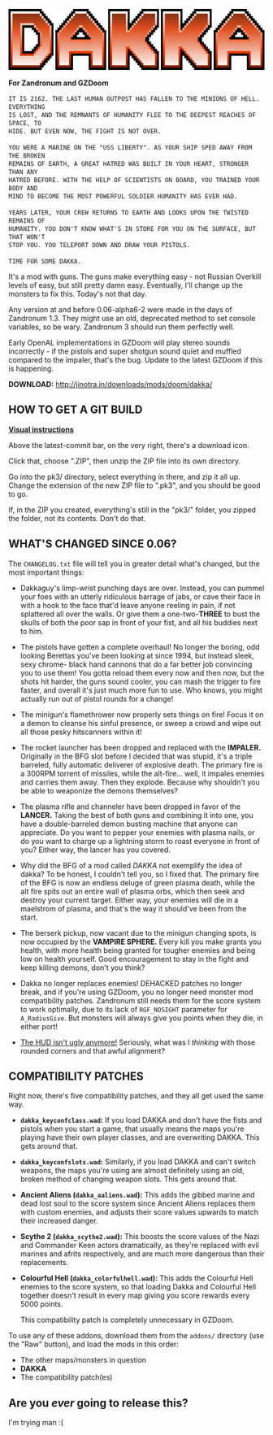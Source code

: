 ![DAKKA](/README_logo.png "necessary")

**For Zandronum and GZDoom**

```text
IT IS 2162. THE LAST HUMAN OUTPOST HAS FALLEN TO THE MINIONS OF HELL. EVERYTHING
IS LOST, AND THE REMNANTS OF HUMANITY FLEE TO THE DEEPEST REACHES OF SPACE, TO
HIDE. BUT EVEN NOW, THE FIGHT IS NOT OVER.

YOU WERE A MARINE ON THE "USS LIBERTY". AS YOUR SHIP SPED AWAY FROM THE BROKEN
REMAINS OF EARTH, A GREAT HATRED WAS BUILT IN YOUR HEART, STRONGER THAN ANY
HATRED BEFORE. WITH THE HELP OF SCIENTISTS ON BOARD, YOU TRAINED YOUR BODY AND
MIND TO BECOME THE MOST POWERFUL SOLDIER HUMANITY HAS EVER HAD.

YEARS LATER, YOUR CREW RETURNS TO EARTH AND LOOKS UPON THE TWISTED REMAINS OF
HUMANITY. YOU DON'T KNOW WHAT'S IN STORE FOR YOU ON THE SURFACE, BUT THAT WON'T
STOP YOU. YOU TELEPORT DOWN AND DRAW YOUR PISTOLS.

TIME FOR SOME DAKKA.
```

It's a mod with guns. The guns make everything easy - not Russian Overkill levels
of easy, but still pretty damn easy. Eventually, I'll change up the monsters to
fix this. Today's not that day.

Any version at and before 0.06-alpha6-2 were made in the days of Zandronum 1.3.
They might use an old, deprecated method to set console variables, so be wary.
Zandronum 3 should run them perfectly well.

Early OpenAL implementations in GZDoom will play stereo sounds incorrectly - if
the pistols and super shotgun sound quiet and muffled compared to the impaler,
that's the bug. Update to the latest GZDoom if this is happening.

**DOWNLOAD:** http://jinotra.in/downloads/mods/doom/dakka/



## HOW TO GET A GIT BUILD

**[Visual instructions](http://jinotra.in/static/downloads/dakkaVids/how2dakkaGit.webm)**

Above the latest-commit bar, on the very right, there's a download icon.

Click that, choose ".ZIP", then unzip the ZIP file into its own directory.

Go into the pk3/ directory, select everything in there, and zip it all up.
Change the extension of the new ZIP file to ".pk3", and you should be good to go.

If, in the ZIP you created, everything's still in the "pk3/" folder, you zipped
the folder, not its contents. Don't do that.



## WHAT'S CHANGED SINCE 0.06?

The `CHANGELOG.txt` file will tell you in greater detail what's changed, but the
most important things:

- Dakkaguy's limp-wrist punching days are over. Instead, you can pummel your foes
    with an utterly ridiculous barrage of jabs, or cave their face in with a hook
    to the face that'd leave anyone reeling in pain, if not splattered all over the
    walls. Or give them a one-two-**THREE** to bust the skulls of both the poor sap
    in front of your fist, and all his buddies next to him.
    
- The pistols have gotten a complete overhaul! No longer the boring, odd looking
    Berettas you've been looking at since 1994, but instead sleek, sexy chrome-
    black hand cannons that do a far better job convincing you to use them! You
    gotta reload them every now and then now, but the shots hit harder, the guns
    sound cooler, you can mash the trigger to fire faster, and overall it's just
    much more fun to use. Who knows, you might actually run out of pistol rounds
    for a change!

- The minigun's flamethrower now properly sets things on fire! Focus it on a
    demon to cleanse his sinful presence, or sweep a crowd and wipe out all those
    pesky hitscanners within it!

- The rocket launcher has been dropped and replaced with the **IMPALER.**
    Originally in the BFG slot before I decided that was stupid, it's a triple
    barreled, fully automatic deliverer of explosive death. The primary fire is
    a 300RPM torrent of missiles, while the alt-fire... well, it impales enemies
    and carries them away. Then they explode. Because why shouldn't you be able
    to weaponize the demons themselves?

- The plasma rifle and channeler have been dropped in favor of the **LANCER.**
    Taking the best of both guns and combining it into one, you have a double-barreled
    demon busting machine that anyone can appreciate. Do you want to pepper your
    enemies with plasma nails, or do you want to charge up a lightning storm to
    roast everyone in front of you? Either way, the lancer has you covered.

- Why did the BFG of a mod called *DAKKA* not exemplify the idea of dakka? To be
    honest, I couldn't tell you, so I fixed that. The primary fire of the BFG is
    now an endless deluge of green plasma death, while the alt fire spits out an
    entire wall of plasma orbs, which then seek and destroy your current target.
    Either way, your enemies will die in a maelstrom of plasma, and that's the
    way it should've been from the start.

- The berserk pickup, now vacant due to the minigun changing spots, is now occupied
    by the **VAMPIRE SPHERE.** Every kill you make grants you health, with more
    health being granted for tougher enemies and being low on health yourself.
    Good encouragement to stay in the fight and keep killing demons, don't you think?

- Dakka no longer replaces enemies! DEHACKED patches no longer break, and if you're
    using GZDoom, you no longer need monster mod compatibility patches. Zandronum
    still needs them for the score system to work optimally, due to its lack of
    `RGF_NOSIGHT` parameter for `A_RadiusGive`. But monsters will always give you
    points when they die, in either port!

- [The HUD isn't ugly anymore!](https://imgur.com/a/LaoAI) Seriously, what was I
    *thinking* with those rounded corners and that awful alignment?



## COMPATIBILITY PATCHES

Right now, there's five compatibility patches, and they all get used the same way.

- **`dakka_keyconfclass.wad`:** If you load DAKKA and don't have the fists and pistols
    when you start a game, that usually means the maps you're playing have their own
    player classes, and are overwriting DAKKA. This gets around that.

- **`dakka_keyconfslots.wad`:** Similarly, if you load DAKKA and can't switch weapons,
    the maps you're using are almost definitely using an old, broken method of changing
    weapon slots. This gets around that.

- **Ancient Aliens (`dakka_aaliens.wad`):** This adds the gibbed marine and dead
    lost soul to the score system since Ancient Aliens replaces them with custom
    enemies, and adjusts their score values upwards to match their increased danger.

- **Scythe 2 (`dakka_scythe2.wad`):** This boosts the score values of the Nazi
    and Commander Keen actors dramatically, as they're replaced with evil marines
    and afrits respectively, and are much more dangerous than their replacements.

- **Colourful Hell (`dakka_colorfulhell.wad`):** This adds the Colourful Hell
    enemies to the score system, so that loading Dakka and Colourful Hell together
    doesn't result in every map giving you score rewards every 5000 points.

    This compatibility patch is completely unnecessary in GZDoom.


To use any of these addons, download them from the `addons/` directory (use the
"Raw" button), and load the mods in this order:

- The other maps/monsters in question
- **DAKKA**
- The compatibility patch(es)



## Are you *ever* going to release this?

I'm trying man :(